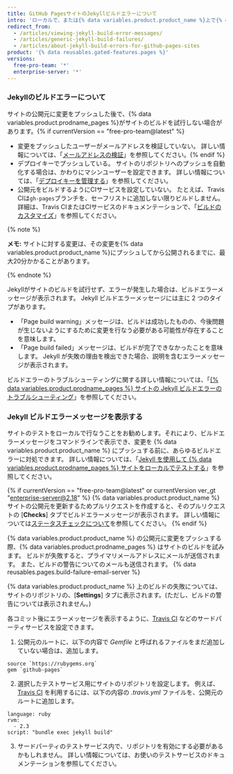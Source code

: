 ```yaml
---
title: GitHub PagesサイトのJekyllビルドエラーについて
intro: 'ローカルで、または{% data variables.product.product_name %}上で{% data variables.product.prodname_pages %}サイトをビルド中にJekyllでエラーが発生した場合には、詳細情報を伴うエラーメッセージが示されます。'
redirect_from:
  - /articles/viewing-jekyll-build-error-messages/
  - /articles/generic-jekyll-build-failures/
  - /articles/about-jekyll-build-errors-for-github-pages-sites
product: '{% data reusables.gated-features.pages %}'
versions:
  free-pro-team: '*'
  enterprise-server: '*'
---
```


### Jekyllのビルドエラーについて

サイトの公開元に変更をプッシュした後で、{% data variables.product.prodname_pages %}がサイトのビルドを試行しない場合があります。{% if currentVersion == "free-pro-team@latest" %}
- 変更をプッシュしたユーザーがメールアドレスを検証していない。 詳しい情報については、「[メールアドレスの検証](/articles/verifying-your-email-address)」を参照してください。{% endif %}
- デプロイキーでプッシュしている。 サイトのリポジトリへのプッシュを自動化する場合は、かわりにマシンユーザーを設定できます。 詳しい情報については、「[デプロイキーを管理する](/v3/guides/managing-deploy-keys/#machine-users)」を参照してください。
- 公開元をビルドするようにCIサービスを設定していない。 たとえば、Travis CIは`gh-pages`ブランチを、セーフリストに追加しない限りビルドしません。 詳細は、Travis CIまたはCIサービスのドキュメンテーションで、「[ビルドのカスタマイズ](https://docs.travis-ci.com/user/customizing-the-build/#safelisting-or-blocklisting-branches)」を参照してください。

{% note %}

**メモ:** サイトに対する変更は、その変更を{% data variables.product.product_name %}にプッシュしてから公開されるまでに、最大20分かかることがあります。

{% endnote %}

Jekyllがサイトのビルドを試行せず、エラーが発生した場合は、ビルドエラーメッセージが表示されます。 Jekyll ビルドエラーメッセージには主に 2 つのタイプがあります。
- 「Page build warning」メッセージは、ビルドは成功したものの、今後問題が生じないようにするために変更を行なう必要がある可能性が存在することを意味します。
- 「Page build failed」メッセージは、ビルドが完了できなかったことを意味します。 Jekyll が失敗の理由を検出できた場合、説明を含むエラーメッセージが表示されます。

ビルドエラーのトラブルシューティングに関する詳しい情報については、「[{% data variables.product.prodname_pages %} サイトの Jekyll ビルドエラーのトラブルシューティング](/articles/troubleshooting-jekyll-build-errors-for-github-pages-sites)」を参照してください。

### Jekyll ビルドエラーメッセージを表示する

サイトのテストをローカルで行なうことをお勧めします。それにより、ビルドエラーメッセージをコマンドラインで表示でき、変更を {% data variables.product.product_name %} にプッシュする前に、あらゆるビルドエラーに対処できます。 詳しい情報については、「[Jekyll を使用して {% data variables.product.prodname_pages %} サイトをローカルでテストする](/articles/testing-your-github-pages-site-locally-with-jekyll)」を参照してください。

{% if currentVersion == "free-pro-team@latest" or currentVersion ver_gt "enterprise-server@2.18" %}
{% data variables.product.product_name %} サイトの公開元を更新するためプルリクエストを作成すると、そのプルリクエストの [**Checks**] タブでビルドエラーメッセージが表示されます。 詳しい情報については[ステータスチェックについて](/articles/about-status-checks)を参照してください。
{% endif %}

{% data variables.product.product_name %} の公開元に変更をプッシュする際、{% data variables.product.prodname_pages %} はサイトのビルドを試みます。 ビルドが失敗すると、プライマリメールアドレスにメールが送信されます。 また、ビルドの警告についてのメールも送信されます。 {% data reusables.pages.build-failure-email-server %}

{% data variables.product.product_name %} 上のビルドの失敗については、サイトのリポジトリの、[**Settings**] タブに表示されます。(ただし、ビルドの警告については表示されません。)

各コミット後にエラーメッセージを表示するように、[Travis CI](https://travis-ci.org/) などのサードパーティサービスを設定できます。

1. 公開元のルートに、以下の内容で _Gemfile_ と呼ばれるファイルをまだ追加していない場合は、追加します。
  ```
  source `https://rubygems.org`
  gem `github-pages`
  ```

2. 選択したテストサービス用にサイトのリポジトリを設定します。 例えば、[Travis CI](https://travis-ci.org/) を利用するには、以下の内容の _.travis.yml_ ファイルを、公開元のルートに追加します。
  ```
  language: ruby
  rvm:
    - 2.3
  script: "bundle exec jekyll build"
  ```
3. サードパーティのテストサービス内で、リポジトリを有効にする必要があるかもしれません。 詳しい情報については、お使いのテストサービスのドキュメンテーションを参照してください。
